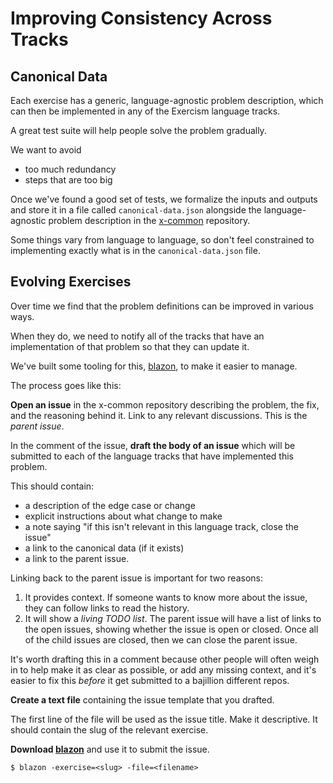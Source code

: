 # Improving Consistency Across Tracks

[blazon]: https://github.com/exercism/blazon
[x-common]: https://github.com/exercism/x-common/tree/master/exercises

## Canonical Data

Each exercise has a generic, language-agnostic problem description, which
can then be implemented in any of the Exercism language tracks.

A great test suite will help people solve the problem gradually.

We want to avoid

* too much redundancy
* steps that are too big

Once we've found a good set of tests, we formalize the inputs and outputs and
store it in a file called `canonical-data.json` alongside the language-agnostic
problem description in the [x-common][] repository.

Some things vary from language to language, so don't feel constrained to
implementing exactly what is in the `canonical-data.json` file.

## Evolving Exercises

Over time we find that the problem definitions can be improved in various ways.

When they do, we need to notify all of the tracks that have an implementation
of that problem so that they can update it.

We've built some tooling for this, [blazon][blazon], to make it easier to manage.

The process goes like this:

**Open an issue** in the x-common repository describing the problem, the fix,
and the reasoning behind it. Link to any relevant discussions. This is the _parent
issue_.

In the comment of the issue, **draft the body of an issue** which will be
submitted to each of the language tracks that have implemented this problem.

This should contain:

- a description of the edge case or change
- explicit instructions about what change to make
- a note saying "if this isn't relevant in this language track, close the
  issue"
- a link to the canonical data (if it exists)
- a link to the parent issue.

Linking back to the parent issue is important for two reasons:

1. It provides context. If someone wants to know more about the issue,
   they can follow links to read the history.
2. It will show a _living TODO list_. The parent issue will have a list
   of links to the open issues, showing whether the issue is open or
   closed. Once all of the child issues are closed, then we can
   close the parent issue.

It's worth drafting this in a comment because other people will often weigh in
to help make it as clear as possible, or add any missing context, and it's
easier to fix this _before_ it get submitted to a bajillion different repos.

**Create a text file** containing the issue template that you drafted.

The first line of the file will be used as the issue title. Make it
descriptive. It should contain the slug of the relevant exercise.

**Download [blazon][blazon]** and use it to submit the issue.

    $ blazon -exercise=<slug> -file=<filename>

